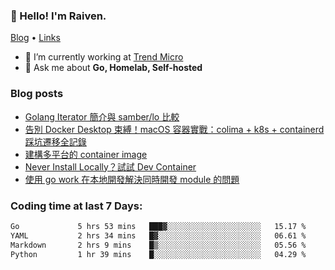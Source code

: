 <!-- ![Codewars](https://www.codewars.com/users/omegaatt36/badges/small) -->
### 👋 Hello! I'm Raiven.
[Blog](https://www.omegaatt.com) • [Links](https://link.omegaatt.com)

- 🔭 I’m currently working at [Trend Micro](https://www.trendmicro.com)
- 💬 Ask me about **Go, Homelab, Self-hosted**

### Blog posts
<!-- BLOG-POST-LIST:START -->
- [Golang Iterator 簡介與 samber/lo 比較](https://www.omegaatt.com/blogs/develop/2025/golang_iterator/)
- [告別 Docker Desktop 束縛！macOS 容器實戰：colima + k8s + containerd 踩坑遷移全記錄](https://www.omegaatt.com/blogs/develop/2025/colima_docker_alternative_on_macos/)
- [建構多平台的 container image](https://www.omegaatt.com/blogs/develop/2025/building_multiple_platform_container_image/)
- [Never Install Locally？試試 Dev Container](https://www.omegaatt.com/blogs/develop/2025/dev_container/)
- [使用 go work 在本地開發解決同時開發 module 的問題](https://www.omegaatt.com/blogs/develop/2025/go_module_and_go_work/)
<!-- BLOG-POST-LIST:END -->

### Coding time at last 7 Days:
<!--START_SECTION:waka-->

```txt
Go             5 hrs 53 mins   ███▓░░░░░░░░░░░░░░░░░░░░░   15.17 %
YAML           2 hrs 34 mins   █▓░░░░░░░░░░░░░░░░░░░░░░░   06.61 %
Markdown       2 hrs 9 mins    █▒░░░░░░░░░░░░░░░░░░░░░░░   05.56 %
Python         1 hr 39 mins    █░░░░░░░░░░░░░░░░░░░░░░░░   04.29 %
```

<!--END_SECTION:waka-->
